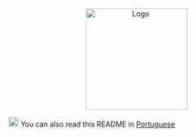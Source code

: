 <div align="center">
  <img src="https://user-images.githubusercontent.com/102390423/227798097-e67f93a5-72be-466a-afe3-ac05371c5063.png" alt="Logo" width="200">
</div>


<div>
  <p>
    <img src="https://user-images.githubusercontent.com/102390423/227806761-5b413b08-9e70-4a07-9932-23115898bb22.png" alt="translation icon" width="20">
    You can also read this README in <a href="https://github.com/Camila-Falaschi/delivery_app/blob/main/README.pt-br.md">Portuguese</a>
  </p>
</div>

